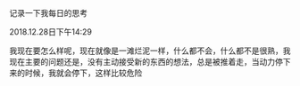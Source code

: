 记录一下我每日的思考

2018.12.28日下午14:29

我现在要怎么样呢，现在就像是一滩烂泥一样，什么都不会，什么都不是很熟，我现在主要的问题还是，没有主动接受新的东西的想法，总是被推着走，当动力停下来的时候，我就会停下，这样比较危险
